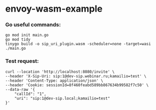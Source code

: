 # envoy-wasm-example

### Go useful commands:
```
go mod init main.go
go mod tidy
tinygo build -o sip_uri_plugin.wasm -scheduler=none -target=wasi ./main.go
```

### Test request:
```
curl --location 'http://localhost:8080/invite' \
--header 'X-Sip-Uri: sip:1@dev-sip.webinar.ru;kamailio=test' \
--header 'Content-Type: application/json' \
--header 'Cookie: sessionId=8f460feabd589bb867634b99582f7c50' \
--data-raw '{
    "callId": "1",
    "uri": "sip:1@dev-sip.local;kamailio=test"
}'
```
